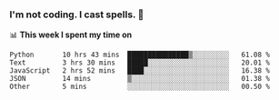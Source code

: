 ### I'm not coding. I cast spells. 🎩

📊 **This week I spent my time on**
<!--START_SECTION:waka-->
```text
Python       10 hrs 43 mins  ███████████████▒░░░░░░░░░   61.08 % 
Text         3 hrs 30 mins   █████░░░░░░░░░░░░░░░░░░░░   20.01 % 
JavaScript   2 hrs 52 mins   ████░░░░░░░░░░░░░░░░░░░░░   16.38 % 
JSON         14 mins         ▒░░░░░░░░░░░░░░░░░░░░░░░░   01.38 % 
Other        5 mins          ░░░░░░░░░░░░░░░░░░░░░░░░░   00.50 % 
```
<!--END_SECTION:waka-->
